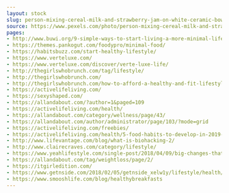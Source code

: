 ```yaml
---
layout: stock
slug: person-mixing-cereal-milk-and-strawberry-jam-on-white-ceramic-bowl-704971
source: https://www.pexels.com/photo/person-mixing-cereal-milk-and-strawberry-jam-on-white-ceramic-bowl-704971/
pages:
- http://www.buwi.org/9-simple-ways-to-start-living-a-more-minimal-lifestyle/
- https://themes.pankogut.com/foodypro/minimal-food/
- https://habitsbuzz.com/start-healthy-lifestyle/
- https://www.verteluxe.com/
- https://www.verteluxe.com/discover/verte-luxe-life/
- http://thegirlswhobrunch.com/tag/lifestyle/
- http://thegirlswhobrunch.com/
- http://thegirlswhobrunch.com/how-to-afford-a-healthy-and-fit-lifestyle/
- https://activelifeliving.com/
- https://sexyshaped.com/
- https://allandabout.com/?author=1&paged=109
- https://activelifeliving.com/health/
- https://allandabout.com/category/wellness/page/43/
- https://allandabout.com/author/administrator/page/103/?mode=grid
- https://activelifeliving.com/freebies/
- https://activelifeliving.com/health/5-food-habits-to-develop-in-2019-free-printable/
- http://www.lifevantage.com/blog/what-is-biohacking-2/
- http://www.clairecraves.com/category/lifestyle/
- https://www.yeahlifestyle.com/single-post/2018/04/09/big-changes-that-are-worth-the-effort-to-benefit-your-health/big-changes-that-are-worth-the-effort-to-benefit-your-healthbottle-bowl-breakfast
- https://allandabout.com/tag/weightloss/page/2/
- https://itgirledition.com/
- https://www.getnside.com/2018/02/05/getnside_xelw1y/lifestyle/health/1051/eight-filling-midnight-snacks-under-100-calories/
- https://www.smooshlife.com/blog/healthybreakfasts
---
```

